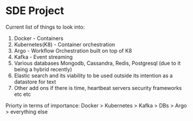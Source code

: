 # SDE Project
Current list of things to look into:
1. Docker - Containers
2. Kubernetes(K8) - Container orchestration
3. Argo - Workflow Orchestration built on top of K8
4. Kafka - Event streaming 
5. Various databases Mongodb, Cassandra, Redis, Postgresql (due to it being a hybrid recently)
6. Elastic search and its viability to be used outside its intention as a datastore for text
7. Other add ons if there is time, heartbeat servers security frameworks etc etc

Priorty in terms of importance:
Docker > Kubernetes > Kafka > DBs > Argo > everything else